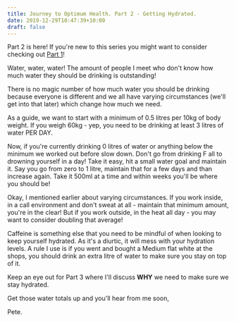 ```yaml
---
title: Journey to Optimum Health. Part 2 - Getting Hydrated. 
date: 2019-12-29T10:47:39+10:00
draft: false
---
```


Part 2 is here! If you're new to this series you might want to consider checking out [Part 1](https://peterherring.netlify.com/posts/journey-to-optimum-health.-part-1-goal-setting/)!

Water, water, water! The amount of people I meet who don't know how much water they should be drinking is outstanding! 

There is no magic number of how much water you should be drinking because everyone is different and we all have varying circumstances (we'll get into that later) which change how much we need. 

As a guide, we want to start with a minimum of 0.5 litres per 10kg of body weight. If you weigh 60kg - yep, you need to be drinking at least 3 litres of water PER DAY. 

Now, if you're currently drinking 0 litres of water or anything below the minimum we worked out before slow down. Don't go from drinking F all to drowning yourself in a day! Take it easy, hit a small water goal and maintain it. Say you go from zero to 1 litre, maintain that for a few days and than increase again. Take it 500ml at a time and within weeks you'll be where you should be!



Okay, I mentioned earlier about varying circumstances. If you work inside, in a call environment and don't sweat at all - maintain that minimum amount, you're in the clear! But if you work outside, in the heat all day - you may want to consider doubling that average!

Caffeine is something else that you need to be mindful of when looking to keep yourself hydrated. As it's a diurtic, it will mess with your hydration levels. A rule I use is if you went and bought a Medium flat white at the shops, you should drink an extra litre of water to make sure you stay on top of it. 

Keep an eye out for Part 3 where I'll discuss **WHY** we need to make sure we stay hydrated. 

Get those water totals up and you'll hear from me soon,

Pete.

